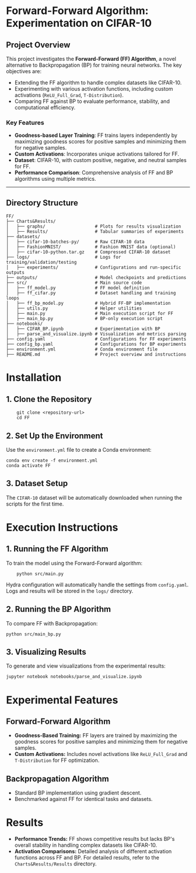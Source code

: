 # **Forward-Forward Algorithm: Experimentation on CIFAR-10**

## **Project Overview**
This project investigates the **Forward-Forward (FF) Algorithm**, a novel alternative to Backpropagation (BP) for training neural networks. The key objectives are:
- Extending the FF algorithm to handle complex datasets like CIFAR-10.
- Experimenting with various activation functions, including custom activations (`ReLU_Full_Grad`, `T-Distribution`).
- Comparing FF against BP to evaluate performance, stability, and computational efficiency.

### **Key Features**
- **Goodness-based Layer Training**: FF trains layers independently by maximizing goodness scores for positive samples and minimizing them for negative samples.
- **Custom Activations**: Incorporates unique activations tailored for FF.
- **Dataset**: CIFAR-10, with custom positive, negative, and neutral samples for FF.
- **Performance Comparison**: Comprehensive analysis of FF and BP algorithms using multiple metrics.

---

## **Directory Structure**
```plaintext
FF/
├── Charts&Results/
│   ├── graphs/                   # Plots for results visualization
│   ├── Results/                  # Tabular summaries of experiments
├── datasets/
│   ├── cifar-10-batches-py/      # Raw CIFAR-10 data
│   ├── FashionMNIST/             # Fashion MNIST data (optional)
│   ├── cifar-10-python.tar.gz    # Compressed CIFAR-10 dataset
├── logs/                         # Logs for training/validation/testing
│   ├── experiments/              # Configurations and run-specific outputs
├── outputs/                      # Model checkpoints and predictions
├── src/                          # Main source code
│   ├── ff_model.py               # FF model definition
│   ├── ff_cifar.py               # Dataset handling and training loops
│   ├── ff_bp_model.py            # Hybrid FF-BP implementation
│   ├── utils.py                  # Helper utilities
│   ├── main.py                   # Main execution script for FF
│   ├── main_bp.py                # BP-only execution script
├── notebooks/
│   ├── CIFAR_BP.ipynb            # Experimentation with BP
│   ├── parse_and_visualize.ipynb # Visualization and metrics parsing
├── config.yaml                   # Configurations for FF experiments
├── config_bp.yaml                # Configurations for BP experiments
├── environment.yml               # Conda environment file
├── README.md                     # Project overview and instructions
```
# **Installation**

## 1. Clone the Repository
```plaintext
    git clone <repository-url>
    cd FF
```

## 2. Set Up the Environment

Use the `environment.yml` file to create a Conda environment:
```plaintext
conda env create -f environment.yml
conda activate FF
```

## 3. Dataset Setup
The `CIFAR-10` dataset will be automatically downloaded when running the scripts for the first time.

# **Execution Instructions**

## 1. Running the FF Algorithm
To train the model using the Forward-Forward algorithm:
```
    python src/main.py
```
Hydra configuration will automatically handle the settings from `config.yaml`. 
Logs and results will be stored in the `logs/` directory.

## 2. Running the BP Algorithm
To compare FF with Backpropagation:
```
python src/main_bp.py
```

## 3. Visualizing Results
To generate and view visualizations from the experimental results:
```
jupyter notebook notebooks/parse_and_visualize.ipynb
```

# **Experimental Features**

## Forward-Forward Algorithm
- **Goodness-Based Training:** FF layers are trained by maximizing the goodness scores for positive samples and minimizing them for negative samples.
- **Custom Activations:** Includes novel activations like `ReLU_Full_Grad` and `T-Distribution` for FF optimization.

## Backpropagation Algorithm
- Standard BP implementation using gradient descent.
- Benchmarked against FF for identical tasks and datasets.

# **Results**

- **Performance Trends:** FF shows competitive results but lacks BP's overall stability in handling complex datasets like CIFAR-10.
- **Activation Comparisons:** Detailed analysis of different activation functions across FF and BP.
For detailed results, refer to the `Charts&Results/Results` directory.
